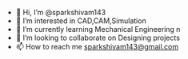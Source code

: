 - 👋 Hi, I’m @sparkshivam143
- 👀 I’m interested in CAD,CAM,Simulation 
- 🌱 I’m currently learning Mechanical Engineering n
- 💞️ I’m looking to collaborate on Designing projects 
- 📫 How to reach me sparkshivam143@gmail.com

<!---
sparkshivam143/sparkshivam143 is a ✨ special ✨ repository because its `README.md` (this file) appears on your GitHub profile.
You can click the Preview link to take a look at your changes.
--->
